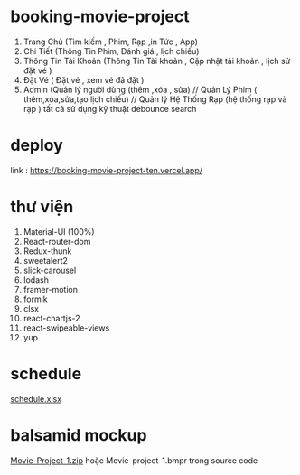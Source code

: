 

# booking-movie-project
1. Trang Chủ (Tìm kiếm , Phim, Rạp ,in Tức , App)
2. Chi Tiết (Thông Tin Phim, Đánh giá , lịch chiếu)
3. Thông Tin Tài Khoản (Thông Tin Tài khoản , Cập nhật tài khoản , lịch sử đặt vé )
4. Đặt Vé ( Đặt vé , xem vé đã đặt )
5. Admin (Quản lý người dùng (thêm ,xóa , sửa) // Quản Lý Phim ( thêm,xóa,sửa,tạo lịch chiếu) // Quản lý Hệ Thống Rạp (hệ thống rạp và rạp )
tất cả sử dụng kỹ thuật debounce search
# deploy
link : https://booking-movie-project-ten.vercel.app/
# thư viện 
1. Material-UI (100%)
2. React-router-dom
3. Redux-thunk
4. sweetalert2
5. slick-carousel
6. lodash
7. framer-motion
8. formik
9. clsx
10. react-chartjs-2
11. react-swipeable-views
12. yup
# schedule
[schedule.xlsx](https://github.com/hnn080196/booking-movie-project/files/7297944/schedule.xlsx)
# balsamid mockup
[Movie-Project-1.zip](https://github.com/hnn080196/booking-movie-project/files/7297955/Movie-Project-1.zip)
hoặc Movie-project-1.bmpr trong source code

